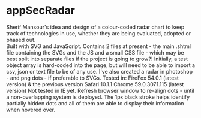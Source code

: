 # appSecRadar
Sherif Mansour's idea and design of a colour-coded radar chart to keep track of technologies in use, whether they are being evaluated, adopted or phased out.<br />
Built with SVG and JavaScript.
Contains 2 files at present - the main .shtml file containing the SVGs and the JS and a small CSS file - which may be best split into separate files if the project is going to grow?!
Initially, a test object array is hard-coded into the page, but will need to be able to import a csv, json or text file to be of any use.
I've also created a radar in photoshop - and png dots - if preferable to SVGs.
Tested in:   FireFox 54.0.1 (latest version) & the previous version
             Safari 10.1.1
             Chrome 59.0.3071.115 (latest version)
Not tested in IE yet.
Refresh browser window to re-align dots - until a non-overlapping system is deployed. The 1px black stroke helps identify partially hidden dots and all of them are able to display their information when hovered over.
